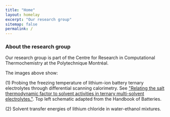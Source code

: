 ```yaml
---
title: "Home"
layout: homelay
excerpt: "Our research group"
sitemap: false
permalink: /
---
```


### About the research group

Our research group is part of the Centre for Research in Computational Thermochemistry at the Polytechnique Montréal.

The images above show:
 
(1) Probing the freezing temperature of lithium-ion battery ternary electrolytes through differential scanning calorimetry. See ["Relating the salt thermodynamic factor to solvent activities in ternary multi-solvent electrolytes."](https://iopscience.iop.org/article/10.1149/1945-7111/ada646/meta). Top left schematic adapted from the Handbook of Batteries.
 
(2) Solvent transfer energies of lithium chloride in water-ethanol mixtures.
